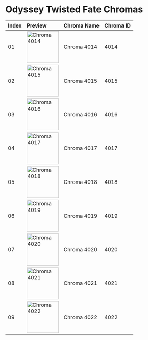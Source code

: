 # Odyssey Twisted Fate Chromas

| Index | Preview | Chroma Name | Chroma ID |
|:---|:---|:---|:---|
| 01 | <img src='https://raw.communitydragon.org/latest/plugins/rcp-be-lol-game-data/global/default/v1/champion-chroma-images/4/4014.png' alt='Chroma 4014' width='100'> | Chroma 4014 | 4014 |
| 02 | <img src='https://raw.communitydragon.org/latest/plugins/rcp-be-lol-game-data/global/default/v1/champion-chroma-images/4/4015.png' alt='Chroma 4015' width='100'> | Chroma 4015 | 4015 |
| 03 | <img src='https://raw.communitydragon.org/latest/plugins/rcp-be-lol-game-data/global/default/v1/champion-chroma-images/4/4016.png' alt='Chroma 4016' width='100'> | Chroma 4016 | 4016 |
| 04 | <img src='https://raw.communitydragon.org/latest/plugins/rcp-be-lol-game-data/global/default/v1/champion-chroma-images/4/4017.png' alt='Chroma 4017' width='100'> | Chroma 4017 | 4017 |
| 05 | <img src='https://raw.communitydragon.org/latest/plugins/rcp-be-lol-game-data/global/default/v1/champion-chroma-images/4/4018.png' alt='Chroma 4018' width='100'> | Chroma 4018 | 4018 |
| 06 | <img src='https://raw.communitydragon.org/latest/plugins/rcp-be-lol-game-data/global/default/v1/champion-chroma-images/4/4019.png' alt='Chroma 4019' width='100'> | Chroma 4019 | 4019 |
| 07 | <img src='https://raw.communitydragon.org/latest/plugins/rcp-be-lol-game-data/global/default/v1/champion-chroma-images/4/4020.png' alt='Chroma 4020' width='100'> | Chroma 4020 | 4020 |
| 08 | <img src='https://raw.communitydragon.org/latest/plugins/rcp-be-lol-game-data/global/default/v1/champion-chroma-images/4/4021.png' alt='Chroma 4021' width='100'> | Chroma 4021 | 4021 |
| 09 | <img src='https://raw.communitydragon.org/latest/plugins/rcp-be-lol-game-data/global/default/v1/champion-chroma-images/4/4022.png' alt='Chroma 4022' width='100'> | Chroma 4022 | 4022 |
